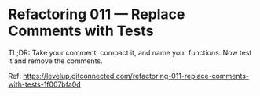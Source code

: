 # Refactoring 011 — Replace Comments with Tests

TL;DR: Take your comment, compact it, and name your functions. Now test it and remove the comments.

Ref: https://levelup.gitconnected.com/refactoring-011-replace-comments-with-tests-1f007bfa0d
